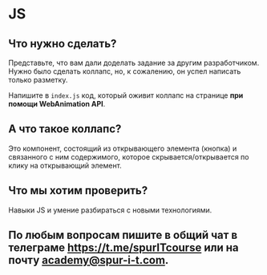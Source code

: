 # JS

## Что нужно сделать?

Представьте, что вам дали доделать задание за другим разработчиком. Нужно было сделать коллапс, но, к сожалению, он успел написать только разметку.

Напишите в `index.js` код, который оживит коллапс на странице **при помощи WebAnimation API**.

## А что такое коллапс?

Это компонент, состоящий из открывающего элемента (кнопка) и связанного с ним содержимого, которое скрывается/открывается по клику на открывающий элемент.

## Что мы хотим проверить?

Навыки JS и умение разбираться с новыми технологиями.

## По любым вопросам пишите в общий чат в телеграме https://t.me/spurITcourse или на почту academy@spur-i-t.com.
